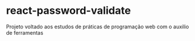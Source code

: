 # react-password-validate
Projeto voltado aos estudos de práticas de programação web com o auxilio de ferramentas
